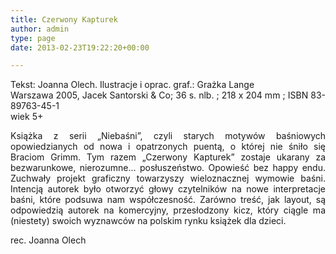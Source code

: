 ```yaml
---
title: Czerwony Kapturek
author: admin
type: page
date: 2013-02-23T19:22:20+00:00

---
```

<p style="text-align: justify;">
  Tekst: Joanna Olech. Ilustracje i oprac. graf.: Grażka Lange<br /> Warszawa 2005, Jacek Santorski & Co; 36 s. nlb. ; 218 x 204 mm ; ISBN 83-89763-45-1<br /> wiek 5+
</p>

<p style="text-align: justify;">
  Książka z serii „Niebaśni”, czyli starych motywów baśniowych opowiedzianych od nowa i opatrzonych puentą, o której nie śniło się Braciom Grimm. Tym razem „Czerwony Kapturek” zostaje ukarany za bezwarunkowe, nierozumne&#8230; posłuszeństwo. Opowieść bez happy endu. Zuchwały projekt graficzny towarzyszy wieloznacznej wymowie baśni. Intencją autorek było otworzyć głowy czytelników na nowe interpretacje baśni, które podsuwa nam współczesność. Zarówno treść, jak layout, są odpowiedzią autorek na komercyjny, przesłodzony kicz, który ciągle ma (niestety) swoich wyznawców na polskim rynku książek dla dzieci.
</p>

<p style="text-align: justify;">
  rec. Joanna Olech
</p>